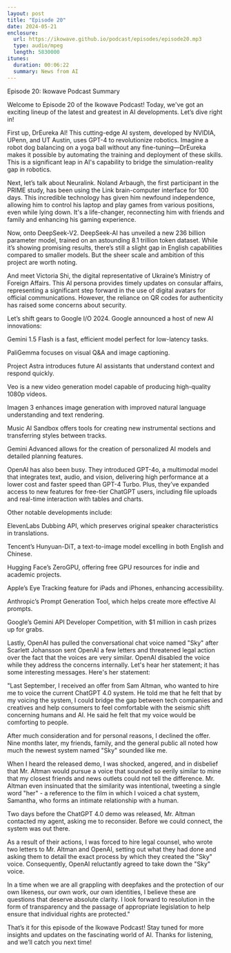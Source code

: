 ```yaml
---
layout: post
title: "Episode 20"
date: 2024-05-21
enclosure:
  url: https://ikowave.github.io/podcast/episodes/episode20.mp3
  type: audio/mpeg
  length: 5830000
itunes:
  duration: 00:06:22
  summary: News from AI
---
```

Episode 20: Ikowave Podcast Summary 


 

Welcome to Episode 20 of the Ikowave Podcast! Today, we've got an exciting lineup of the latest and greatest in AI developments. Let’s dive right in! 


 

First up, DrEureka AI! This cutting-edge AI system, developed by NVIDIA, UPenn, and UT Austin, uses GPT-4 to revolutionize robotics. Imagine a robot dog balancing on a yoga ball without any fine-tuning—DrEureka makes it possible by automating the training and deployment of these skills. This is a significant leap in AI's capability to bridge the simulation-reality gap in robotics. 


 

Next, let’s talk about Neuralink. Noland Arbaugh, the first participant in the PRIME study, has been using the Link brain-computer interface for 100 days. This incredible technology has given him newfound independence, allowing him to control his laptop and play games from various positions, even while lying down. It's a life-changer, reconnecting him with friends and family and enhancing his gaming experience. 


 

Now, onto DeepSeek-V2. DeepSeek-AI has unveiled a new 236 billion parameter model, trained on an astounding 8.1 trillion token dataset. While it’s showing promising results, there’s still a slight gap in English capabilities compared to smaller models. But the sheer scale and ambition of this project are worth noting. 


 

And meet Victoria Shi, the digital representative of Ukraine’s Ministry of Foreign Affairs. This AI persona provides timely updates on consular affairs, representing a significant step forward in the use of digital avatars for official communications. However, the reliance on QR codes for authenticity has raised some concerns about security. 


 

Let’s shift gears to Google I/O 2024. Google announced a host of new AI innovations: 


 

Gemini 1.5 Flash is a fast, efficient model perfect for low-latency tasks. 


PaliGemma focuses on visual Q&A and image captioning. 


Project Astra introduces future AI assistants that understand context and respond quickly. 


Veo is a new video generation model capable of producing high-quality 1080p videos. 


Imagen 3 enhances image generation with improved natural language understanding and text rendering. 


Music AI Sandbox offers tools for creating new instrumental sections and transferring styles between tracks. 


Gemini Advanced allows for the creation of personalized AI models and detailed planning features. 


OpenAI has also been busy. They introduced GPT-4o, a multimodal model that integrates text, audio, and vision, delivering high performance at a lower cost and faster speed than GPT-4 Turbo. Plus, they’ve expanded access to new features for free-tier ChatGPT users, including file uploads and real-time interaction with tables and charts. 


 

Other notable developments include: 


 

ElevenLabs Dubbing API, which preserves original speaker characteristics in translations. 


Tencent’s Hunyuan-DiT, a text-to-image model excelling in both English and Chinese. 


Hugging Face’s ZeroGPU, offering free GPU resources for indie and academic projects. 


Apple’s Eye Tracking feature for iPads and iPhones, enhancing accessibility. 


Anthropic’s Prompt Generation Tool, which helps create more effective AI prompts. 


Google’s Gemini API Developer Competition, with $1 million in cash prizes up for grabs. 


Lastly, OpenAI has pulled the conversational chat voice named "Sky" after Scarlett Johansson sent OpenAI a few letters and threatened legal action over the fact that the voices are very similar. OpenAI disabled the voice while they address the concerns internally. Let's hear her statement; it has some interesting messages. Here's her statement: 


 

"Last September, I received an offer from Sam Altman, who wanted to hire me to voice the current ChatGPT 4.0 system. He told me that he felt that by my voicing the system, I could bridge the gap between tech companies and creatives and help consumers to feel comfortable with the seismic shift concerning humans and AI. He said he felt that my voice would be comforting to people. 


 

After much consideration and for personal reasons, I declined the offer. Nine months later, my friends, family, and the general public all noted how much the newest system named "Sky" sounded like me. 


 

When I heard the released demo, I was shocked, angered, and in disbelief that Mr. Altman would pursue a voice that sounded so eerily similar to mine that my closest friends and news outlets could not tell the difference. Mr. Altman even insinuated that the similarity was intentional, tweeting a single word "her" - a reference to the film in which I voiced a chat system, Samantha, who forms an intimate relationship with a human. 


 

Two days before the ChatGPT 4.0 demo was released, Mr. Altman contacted my agent, asking me to reconsider. Before we could connect, the system was out there. 


 

As a result of their actions, I was forced to hire legal counsel, who wrote two letters to Mr. Altman and OpenAI, setting out what they had done and asking them to detail the exact process by which they created the "Sky" voice. Consequently, OpenAI reluctantly agreed to take down the "Sky" voice. 


 

In a time when we are all grappling with deepfakes and the protection of our own likeness, our own work, our own identities, I believe these are questions that deserve absolute clarity. I look forward to resolution in the form of transparency and the passage of appropriate legislation to help ensure that individual rights are protected." 


 

That’s it for this episode of the Ikowave Podcast! Stay tuned for more insights and updates on the fascinating world of AI. Thanks for listening, and we’ll catch you next time!


